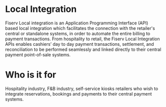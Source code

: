 # Local Integration
Fiserv Local integration is an Application Programming Interface (API) based local integration which facilitates the connection with the retailer's central or standalone systems, in order to automate the entire billing to payment transactions.
From hospitality to retail, the Fiserv Local Integration APIs  enables cashiers’ day to day payment transactions, settlement, and reconciliation to be performed seamlessly and linked directly to their central payment point-of-sale systems.

# Who is it for
Hospitality industry, F&B industry, self-service kiosks retailers who wish to integrate reservations, bookings and payments to their central payment systems.

